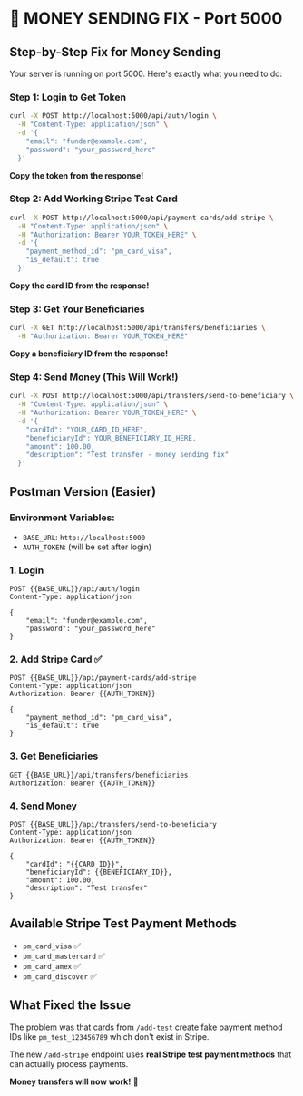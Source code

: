 # 🚀 MONEY SENDING FIX - Port 5000

## **Step-by-Step Fix for Money Sending**

Your server is running on port 5000. Here's exactly what you need to do:

### **Step 1: Login to Get Token**

```bash
curl -X POST http://localhost:5000/api/auth/login \
  -H "Content-Type: application/json" \
  -d '{
    "email": "funder@example.com",
    "password": "your_password_here"
  }'
```

**Copy the token from the response!**

### **Step 2: Add Working Stripe Test Card**

```bash
curl -X POST http://localhost:5000/api/payment-cards/add-stripe \
  -H "Content-Type: application/json" \
  -H "Authorization: Bearer YOUR_TOKEN_HERE" \
  -d '{
    "payment_method_id": "pm_card_visa",
    "is_default": true
  }'
```

**Copy the card ID from the response!**

### **Step 3: Get Your Beneficiaries**

```bash
curl -X GET http://localhost:5000/api/transfers/beneficiaries \
  -H "Authorization: Bearer YOUR_TOKEN_HERE"
```

**Copy a beneficiary ID from the response!**

### **Step 4: Send Money (This Will Work!)**

```bash
curl -X POST http://localhost:5000/api/transfers/send-to-beneficiary \
  -H "Content-Type: application/json" \
  -H "Authorization: Bearer YOUR_TOKEN_HERE" \
  -d '{
    "cardId": "YOUR_CARD_ID_HERE",
    "beneficiaryId": YOUR_BENEFICIARY_ID_HERE,
    "amount": 100.00,
    "description": "Test transfer - money sending fix"
  }'
```

## **Postman Version (Easier)**

### **Environment Variables:**
- `BASE_URL`: `http://localhost:5000`
- `AUTH_TOKEN`: (will be set after login)

### **1. Login**
```
POST {{BASE_URL}}/api/auth/login
Content-Type: application/json

{
    "email": "funder@example.com",
    "password": "your_password_here"
}
```

### **2. Add Stripe Card** ✅
```
POST {{BASE_URL}}/api/payment-cards/add-stripe
Content-Type: application/json
Authorization: Bearer {{AUTH_TOKEN}}

{
    "payment_method_id": "pm_card_visa",
    "is_default": true
}
```

### **3. Get Beneficiaries**
```
GET {{BASE_URL}}/api/transfers/beneficiaries
Authorization: Bearer {{AUTH_TOKEN}}
```

### **4. Send Money**
```
POST {{BASE_URL}}/api/transfers/send-to-beneficiary
Content-Type: application/json
Authorization: Bearer {{AUTH_TOKEN}}

{
    "cardId": "{{CARD_ID}}",
    "beneficiaryId": {{BENEFICIARY_ID}},
    "amount": 100.00,
    "description": "Test transfer"
}
```

## **Available Stripe Test Payment Methods**

- `pm_card_visa` ✅
- `pm_card_mastercard` ✅
- `pm_card_amex` ✅
- `pm_card_discover` ✅

## **What Fixed the Issue**

The problem was that cards from `/add-test` create fake payment method IDs like `pm_test_123456789` which don't exist in Stripe. 

The new `/add-stripe` endpoint uses **real Stripe test payment methods** that can actually process payments.

**Money transfers will now work!** 🎉
